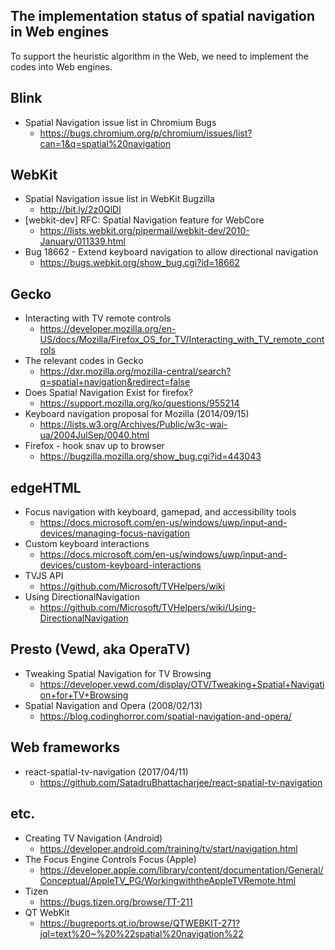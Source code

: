 ## The implementation status of spatial navigation in Web engines
To support the heuristic algorithm in the Web, we need to implement the codes into Web engines.

## Blink
- Spatial Navigation issue list in Chromium Bugs
  - https://bugs.chromium.org/p/chromium/issues/list?can=1&q=spatial%20navigation

## WebKit
- Spatial Navigation issue list in WebKit Bugzilla
  - http://bit.ly/2z0QlDl
- [webkit-dev] RFC: Spatial Navigation feature for WebCore
  - https://lists.webkit.org/pipermail/webkit-dev/2010-January/011339.html
- Bug 18662 - Extend keyboard navigation to allow directional navigation
  - https://bugs.webkit.org/show_bug.cgi?id=18662

## Gecko
- Interacting with TV remote controls
  - https://developer.mozilla.org/en-US/docs/Mozilla/Firefox_OS_for_TV/Interacting_with_TV_remote_controls
- The relevant codes in Gecko
  - https://dxr.mozilla.org/mozilla-central/search?q=spatial+navigation&redirect=false
- Does Spatial Navigation Exist for firefox?
  - https://support.mozilla.org/ko/questions/955214
- Keyboard navigation proposal for Mozilla (2014/09/15)
  - https://lists.w3.org/Archives/Public/w3c-wai-ua/2004JulSep/0040.html
- Firefox - hook snav up to browser
  - https://bugzilla.mozilla.org/show_bug.cgi?id=443043

## edgeHTML
- Focus navigation with keyboard, gamepad, and accessibility tools
  - https://docs.microsoft.com/en-us/windows/uwp/input-and-devices/managing-focus-navigation
- Custom keyboard interactions
  - https://docs.microsoft.com/en-us/windows/uwp/input-and-devices/custom-keyboard-interactions
- TVJS API
  - https://github.com/Microsoft/TVHelpers/wiki
- Using DirectionalNavigation
  - https://github.com/Microsoft/TVHelpers/wiki/Using-DirectionalNavigation

## Presto (Vewd, aka OperaTV)
- Tweaking Spatial Navigation for TV Browsing
  - https://developer.vewd.com/display/OTV/Tweaking+Spatial+Navigation+for+TV+Browsing
- Spatial Navigation and Opera (2008/02/13)
  - https://blog.codinghorror.com/spatial-navigation-and-opera/

## Web frameworks
- react-spatial-tv-navigation (2017/04/11)
  - https://github.com/SatadruBhattacharjee/react-spatial-tv-navigation

## etc.
- Creating TV Navigation (Android)
  - https://developer.android.com/training/tv/start/navigation.html
- The Focus Engine Controls Focus (Apple)
  - https://developer.apple.com/library/content/documentation/General/Conceptual/AppleTV_PG/WorkingwiththeAppleTVRemote.html 
- Tizen
  - https://bugs.tizen.org/browse/TT-211
- QT WebKit
  - https://bugreports.qt.io/browse/QTWEBKIT-271?jql=text%20~%20%22spatial%20navigation%22
